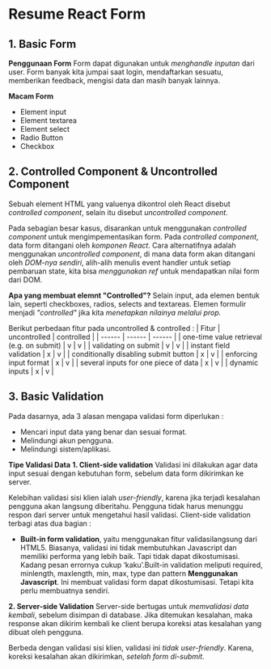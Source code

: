 # Resume React Form

## 1. Basic Form

**Penggunaan Form**
Form dapat digunakan untuk _menghandle inputan_ dari user. Form banyak kita jumpai saat login, mendaftarkan sesuatu, memberikan feedback, mengisi data dan masih banyak lainnya.

**Macam Form**

- Element input
- Element textarea
- Element select
- Radio Button
- Checkbox

## 2. Controlled Component & Uncontrolled Component

Sebuah element HTML yang valuenya dikontrol oleh React disebut _controlled component_, selain itu disebut _uncontrolled component._

Pada sebagian besar kasus, disarankan untuk menggunakan _controlled component_ untuk mengimpementasikan form. Pada _controlled component_, data form ditangani oleh _komponen React_. Cara alternatifnya adalah menggunakan _uncontrolled component_, di mana data form akan ditangani oleh _DOM-nya sendiri_, alih-alih menulis event handler untuk setiap pembaruan state, kita bisa _menggunakan ref_ untuk mendapatkan nilai form dari DOM.

**Apa yang membuat elemnt "Controlled"?**
Selain input, ada elemen bentuk lain, seperti checkboxes, radios, selects and textareas. Elemen formulir menjadi _"controlled"_ jika kita _menetapkan nilainya melalui prop._

Berikut perbedaan fitur pada uncontrolled & controlled :
| Fitur | uncontrolled | controlled |
| ------ | ------ | ------ |
| one-time value retrieval (e.g. on submit) | v | v |
| validating on submit | v | v |
| instant field validation | x | v |
| conditionally disabling submit button | x | v |
| enforcing input format | x | v |
| several inputs for one piece of data | x | v |
| dynamic inputs | x | v |

## 3. Basic Validation

Pada dasarnya, ada 3 alasan mengapa validasi form diperlukan :

- Mencari input data yang benar dan sesuai format.
- Melindungi akun pengguna.
- Melindungi sistem/aplikasi.

**Tipe Validasi Data**
**1. Client-side validation**
Validasi ini dilakukan agar data input sesuai dengan kebutuhan form, sebelum data form dikirimkan ke server.

Kelebihan validasi sisi klien ialah _user-friendly_, karena jika terjadi kesalahan pengguna akan langsung diberitahu. Pengguna tidak harus menunggu respon dari server untuk mengetahui hasil validasi. Client-side validation terbagi atas dua bagian :

- **Built-in form validation**, yaitu menggunakan fitur validasilangsung dari HTML5. Biasanya, validasi ini tidak membutuhkan Javascript dan memiliki performa yang lebih baik. Tapi tidak dapat dikostumisasi. Kadang pesan errornya cukup ‘kaku’.Built-in validation meliputi required, minlength, maxlength, min, max, type
  dan pattern
  **Menggunakan Javascript**. Ini membuat validasi form dapat dikostumisasi. Tetapi kita perlu membuatnya sendiri.

**2. Server-side Validation**
Server-side bertugas untuk _memvalidasi data kembali_, sebelum disimpan di database. Jika ditemukan kesalahan, maka response akan dikirim kembali ke client berupa koreksi atas kesalahan yang dibuat oleh pengguna.

Berbeda dengan validasi sisi klien, validasi ini _tidak user-friendly_. Karena, koreksi kesalahan akan dikirimkan, _setelah form di-submit_.
